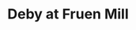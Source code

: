 ---
title: "Deby at Fruen Mill"
picture: "/assets/camera-roll/2008/2008-05-31-deby-at-fruen-mill/recon-4-074.jpg"
layout: picture
thumbnail: "/assets/camera-roll/2008/2008-05-31-deby-at-fruen-mill/recon-4-074-thumbnail.jpg"
tags:
  - Recon 4
  - photograph
  - graffiti
  - urban exploration
  - Fruen Mill
  - Minneapolis
---